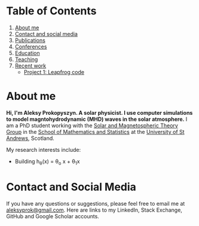 # Table of Contents
1. [About me](#about_me)
2. [Contact and social media](#contact)
3. [Publications](#publications)
4. [Conferences](#conferences)
5. [Education](#education)
6. [Teaching](#teaching)
7. [Recent work](#recent_work)
    * [Project 1: Leapfrog code](#project1)

# About me <a name="about_me"></a>

**Hi, I'm Aleksy Prokopyszyn. A solar physicist. I use computer simulations to model magntohydrodynamic (MHD) waves in the solar atmosphere.** I am a PhD student working with the [Solar and Magnetospheric Theory Group](http://www-solar.mcs.st-and.ac.uk/) in the [School of Mathematics and Statistics](https://www.st-andrews.ac.uk/mathematics-statistics/) at the [University of St Andrews](https://www.st-andrews.ac.uk/), Scotland. 

My research interests include:
* Building h<sub>&theta;</sub>(x) = &theta;<sub>o</sub> x + &theta;<sub>1</sub>x

# Contact and Social Media<a name="contact"></a>

If you have any questions or suggestions, please feel free to email me at <aleksyprok@gmail.com>.
Here are links to my LinkedIn, Stack Exchange, GitHub and Google Scholar accounts.

